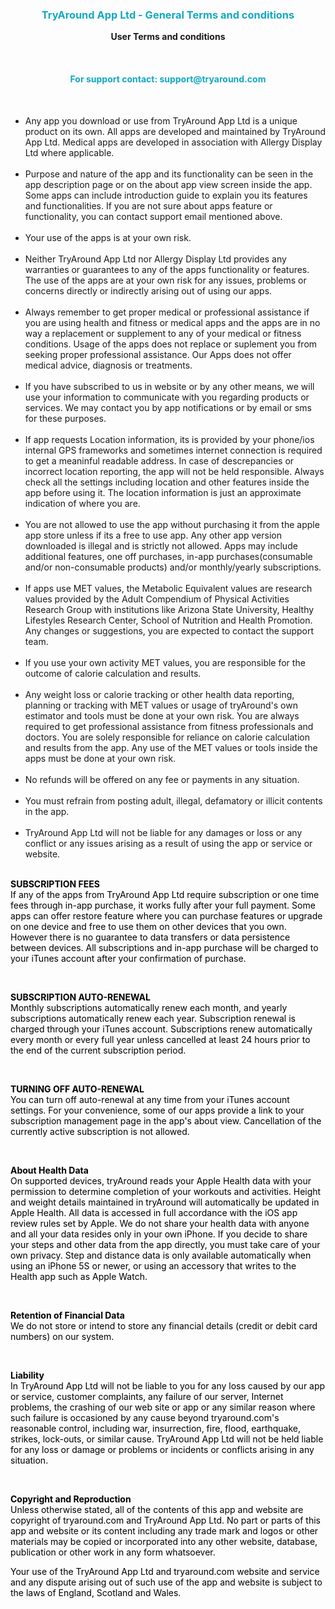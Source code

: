 <br><br>
<h3><p style="text-align:center; color: #14A8C2;"><b>TryAround App Ltd - General Terms and conditions</b></p></h3>

<p style="text-align:center;">
    <b>User Terms and conditions</b>
</p>
<br>

<h4><p style="text-align:center; color: #14A8C2;"><b>For support contact: support@tryaround.com</b></p></h4>

<br>

<p style="color: #000000;">

* Any app you download or use from TryAround App Ltd is a unique product on its own. All apps are developed and maintained by TryAround App Ltd. Medical apps are developed in association with Allergy Display Ltd where applicable.<br><br>
* Purpose and nature of the app and its functionality can be seen in the app description page or on the about app view screen inside the app. Some apps can include introduction guide to explain you its features and functionalities. If you are not sure about apps feature or functionality, you can contact support email mentioned above.<br><br>
* Your use of the apps is at your own risk.<br><br>
* Neither TryAround App Ltd nor Allergy Display Ltd provides any warranties or guarantees to any of the apps functionality or features. The use of the apps are at your own risk for any issues, problems or concerns directly or indirectly arising out of using our apps.<br><br>
* Always remember to get proper medical or professional assistance if you are using health and fitness or medical apps and the apps are in no way a replacement or supplement to any of your medical or fitness conditions. Usage of the apps does not replace or suplement you from seeking proper professional assistance. Our Apps does not offer medical advice, diagnosis or treatments.<br><br>
* If you have subscribed to us in website or by any other means, we will use your information to communicate with you regarding products or services. We may contact you by app notifications or by email or sms for these purposes.<br><br>
* If app requests Location information, its is provided by your phone/ios internal GPS frameworks and sometimes internet connection is required to get a meaninful readable address. In case of descrepancies or incorrect location reporting, the app will not be held responsible. Always check all the settings including location and other features inside the app before using it. The location information is just an approximate indication of where you are.<br><br>
* You are not allowed to use the app without purchasing it from the apple app store unless if its a free to use app. Any other app version downloaded is illegal and is strictly not allowed. Apps may include additional features, one off purchases, in-app purchases(consumable and/or non-consumable products) and/or monthly/yearly subscriptions.<br><br>
* If apps use MET values, the Metabolic Equivalent values are research values provided by the Adult Compendium of Physical Activities Research Group with institutions like Arizona State University, Healthy Lifestyles Research Center, School of Nutrition and Health Promotion. Any changes or suggestions, you are expected to contact the support team.<br><br>
* If you use your own activity MET values, you are responsible for the outcome of calorie calculation and results.<br><br>
* Any weight loss or calorie tracking or other health data reporting, planning or tracking with MET values or usage of tryAround's own estimator and tools must be done at your own risk. You are always required to get professional assistance from fitness professionals and doctors. You are solely responsible for reliance on calorie calculation and results from the app. Any use of the MET values or tools inside the apps must be done at your own risk.<br><br>
* No refunds will be offered on any fee or payments in any situation.<br><br>
* You must refrain from posting adult, illegal, defamatory or illicit contents in the app.<br><br>
* TryAround App Ltd will not be liable for any damages or loss or any conflict or any issues arising as a result of using the app or service or website.<br><br>

<p style="color: #000000;"><b>SUBSCRIPTION FEES</b><br>
If any of the apps from TryAround App Ltd require subscription or one time fees through in-app purchase, it works fully after your full payment. Some apps can offer restore feature where you can purchase features or upgrade on one device and free to use them on other devices that you own. However there is no guarantee to data transfers or data persistence between devices. All subscriptions and in-app purchase will be charged to your iTunes account after your confirmation of purchase.</p>

<br>

<p style="color: #000000;"><b>SUBSCRIPTION AUTO-RENEWAL</b><br>
Monthly subscriptions automatically renew each month, and yearly subscriptions automatically renew each year. Subscription renewal is charged through your iTunes account. Subscriptions renew automatically every month or every full year unless cancelled at least 24 hours prior to the end of the current subscription period.</p>
<br>

<p style="color: #000000;"><b>TURNING OFF AUTO-RENEWAL</b><br>
You can turn off auto-renewal at any time from your iTunes account settings. For your convenience, some of our apps provide a link to your subscription management page in the app's about view. Cancellation of the currently active subscription is not allowed.</p>

<br>

<p style="color: #000000;"><b>About Health Data</b><br>
On supported devices, tryAround reads your Apple Health data with your permission to determine completion of your workouts and activities. Height and weight details maintained in tryAround will automatically be updated in Apple Health. All data is accessed in full accordance with the iOS app review rules set by Apple. We do not share your health data with anyone and all your data resides only in your own iPhone. If you decide to share your steps and other data from the app directly, you must take care of your own privacy. Step and distance data is only available automatically when using an iPhone 5S or newer, or using an accessory that writes to the Health app such as Apple Watch.</p>

<br>

<p style="color: #000000;"><b>Retention of Financial Data</b><br>We do not store or intend to store any financial details (credit or debit card numbers) on our system. </p>

<br>

<p style="color: #000000;"><b>Liability</b><br>In TryAround App Ltd will not be liable to you for any loss caused by our app or service, customer complaints, any failure of our server, Internet problems, the crashing of our web site or app or any similar reason where such failure is occasioned by any cause beyond tryaround.com&#39;s reasonable control, including war, insurrection, fire, flood, earthquake, strikes, lock-outs, or similar cause. TryAround App Ltd will not be held liable for any loss or damage or problems or incidents or conflicts arising in any situation.
</p>
<br>


<p style="color: #000000;"><b>Copyright and Reproduction</b><br>Unless otherwise stated, all of the contents of this app and website are copyright of tryaround.com and TryAround App Ltd. No part or parts of this app and website or its content including any trade mark and logos or other materials may be copied or incorporated into any other website, database, publication or other work in any form whatsoever. </p>

<p style="color: #000000;">Your use of the TryAround App Ltd and tryaround.com website and service and any dispute arising out of such use of the app and website is subject to the laws of England, Scotland and Wales. </p>


<br>


</p>

<br><br><br>
